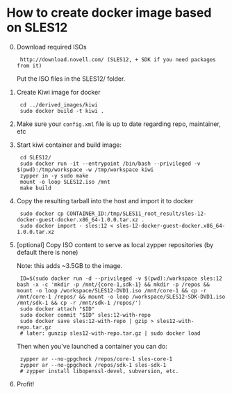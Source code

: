 # How to create docker image based on SLES12

0. Download required ISOs

        http://download.novell.com/ (SLES12, + SDK if you need packages from it)

    Put the ISO files in the SLES12/ folder.

1. Create Kiwi image for docker

        cd ../derived_images/kiwi
        sudo docker build -t kiwi .

2. Make sure your `config.xml` file is up to date regarding repo, maintainer, etc

3. Start kiwi container and build image:

        cd SLES12/
        sudo docker run -it --entrypoint /bin/bash --privileged -v $(pwd):/tmp/workspace -w /tmp/workspace kiwi
        zypper in -y sudo make
        mount -o loop SLES12.iso /mnt
        make build

5. Copy the resulting tarball into the host and import it to docker

        sudo docker cp CONTAINER_ID:/tmp/SLES11_root_result/sles-12-docker-guest-docker.x86_64-1.0.0.tar.xz .
        sudo docker import - sles:12 < sles-12-docker-guest-docker.x86_64-1.0.0.tar.xz

6. [optional] Copy ISO content to serve as local zypper repositories (by default there is none)

    Note: this adds ~3.5GB to the image.

        ID=$(sudo docker run -d --privileged -v $(pwd):/workspace sles:12 bash -x -c 'mkdir -p /mnt/{core-1,sdk-1} && mkdir -p /repos && mount -o loop /workspace/SLES12-DVD1.iso /mnt/core-1 && cp -r /mnt/core-1 /repos/ && mount -o loop /workspace/SLES12-SDK-DVD1.iso /mnt/sdk-1 && cp -r /mnt/sdk-1 /repos/')
        sudo docker attach "$ID"
        sudo docker commit "$ID" sles:12-with-repo
        sudo docker save sles:12-with-repo | gzip > sles12-with-repo.tar.gz
        # later: gunzip sles12-with-repo.tar.gz | sudo docker load

    Then when you've launched a container you can do:

        zypper ar --no-gpgcheck /repos/core-1 sles-core-1 
        zypper ar --no-gpgcheck /repos/sdk-1 sles-sdk-1
        # zypper install libopenssl-devel, subversion, etc.

7. Profit!
